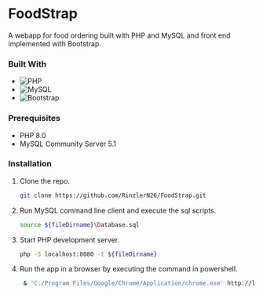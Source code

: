 # FoodStrap

A webapp for food ordering built with PHP and MySQL and front end implemented with Bootstrap.

### Built With

* ![PHP](https://img.shields.io/badge/PHP-777BB4?style=for-the-badge&logo=php&logoColor=FFFFFF)
* ![MySQL](https://img.shields.io/badge/MySQL-4479A1?style=for-the-badge&logo=mysql&logoColor=FFFFFF)
* ![Bootstrap](https://img.shields.io/badge/bootstrap-#7952B3?style=for-the-badge&logo=bootstrap&logoColor=FFFFFF)


### Prerequisites

* PHP 8.0
* MySQL Community Server 5.1


### Installation

1. Clone the repo.
   
   ```sh
   git clone https://github.com/RinzlerN26/FoodStrap.git
   ```
3. Run MySQL command line client and execute the sql scripts.
   
   ```sh
   source ${fileDirname}\Database.sql
   ```
3. Start PHP development server.
   
   ```sh
   php -S localhost:8080 -t ${fileDirname}
   ```
5. Run the app in a browser by executing the command in powershell.
   
   ```sh
    & 'C:/Program Files/Google/Chrome/Application/chrome.exe' http://localhost:8080/Welcome.php 
    ```























